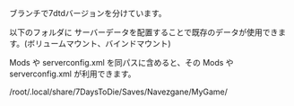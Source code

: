 ブランチで7dtdバージョンを分けています。

以下のフォルダに サーバーデータを配置することで既存のデータが使用できます。(ボリュームマウント、バインドマウント)

Mods や serverconfig.xml を同パスに含めると、その Mods や serverconfig.xml が利用できます。

/root/.local/share/7DaysToDie/Saves/Navezgane/MyGame/
